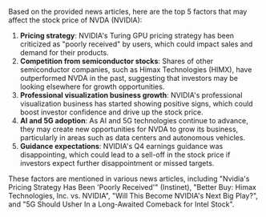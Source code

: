 Based on the provided news articles, here are the top 5 factors that may affect the stock price of NVDA (NVIDIA):

1. **Pricing strategy**: NVIDIA's Turing GPU pricing strategy has been criticized as "poorly received" by users, which could impact sales and demand for their products.
2. **Competition from semiconductor stocks**: Shares of other semiconductor companies, such as Himax Technologies (HIMX), have outperformed NVDA in the past, suggesting that investors may be looking elsewhere for growth opportunities.
3. **Professional visualization business growth**: NVIDIA's professional visualization business has started showing positive signs, which could boost investor confidence and drive up the stock price.
4. **AI and 5G adoption**: As AI and 5G technologies continue to advance, they may create new opportunities for NVDA to grow its business, particularly in areas such as data centers and autonomous vehicles.
5. **Guidance expectations**: NVIDIA's Q4 earnings guidance was disappointing, which could lead to a sell-off in the stock price if investors expect further disappointment or missed targets.

These factors are mentioned in various news articles, including "Nvidia's Pricing Strategy Has Been 'Poorly Received'" (Instinet), "Better Buy: Himax Technologies, Inc. vs. NVIDIA", "Will This Become NVIDIA's Next Big Play?", and "5G Should Usher In a Long-Awaited Comeback for Intel Stock".